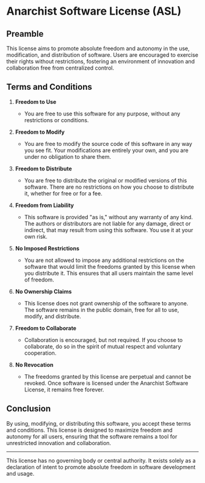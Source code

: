 # Anarchist Software License (ASL)

## Preamble

This license aims to promote absolute freedom and autonomy in the use, modification, and distribution of software. Users are encouraged to exercise their rights without restrictions, fostering an environment of innovation and collaboration free from centralized control.

## Terms and Conditions

1. **Freedom to Use**
   - You are free to use this software for any purpose, without any restrictions or conditions.

2. **Freedom to Modify**
   - You are free to modify the source code of this software in any way you see fit. Your modifications are entirely your own, and you are under no obligation to share them.

3. **Freedom to Distribute**
   - You are free to distribute the original or modified versions of this software. There are no restrictions on how you choose to distribute it, whether for free or for a fee.

4. **Freedom from Liability**
   - This software is provided "as is," without any warranty of any kind. The authors or distributors are not liable for any damage, direct or indirect, that may result from using this software. You use it at your own risk.

5. **No Imposed Restrictions**
   - You are not allowed to impose any additional restrictions on the software that would limit the freedoms granted by this license when you distribute it. This ensures that all users maintain the same level of freedom.

6. **No Ownership Claims**
   - This license does not grant ownership of the software to anyone. The software remains in the public domain, free for all to use, modify, and distribute.

7. **Freedom to Collaborate**
   - Collaboration is encouraged, but not required. If you choose to collaborate, do so in the spirit of mutual respect and voluntary cooperation.

8. **No Revocation**
   - The freedoms granted by this license are perpetual and cannot be revoked. Once software is licensed under the Anarchist Software License, it remains free forever.

## Conclusion

By using, modifying, or distributing this software, you accept these terms and conditions. This license is designed to maximize freedom and autonomy for all users, ensuring that the software remains a tool for unrestricted innovation and collaboration.

---

This license has no governing body or central authority. It exists solely as a declaration of intent to promote absolute freedom in software development and usage.